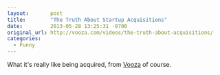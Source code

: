```yaml
---
layout:       post
title:        "The Truth About Startup Acquisitions"
date:         2013-05-28 13:25:31 -0700
original_url: http://vooza.com/videos/the-truth-about-acquisitions/
categories:
  - Funny
---
```


What it's really like being acquired, from  [Vooza](http://vooza.com)  of course.

